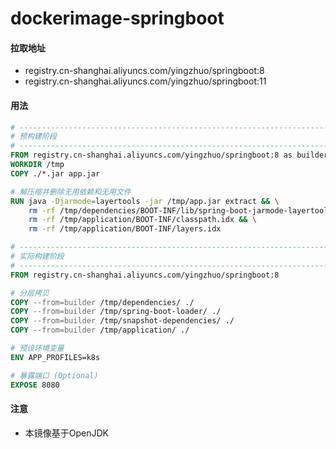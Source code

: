 # dockerimage-springboot

#### 拉取地址

* registry.cn-shanghai.aliyuncs.com/yingzhuo/springboot:8
* registry.cn-shanghai.aliyuncs.com/yingzhuo/springboot:11

#### 用法

```dockerfile
# ----------------------------------------------------------------------------------
# 预构建阶段
# ----------------------------------------------------------------------------------
FROM registry.cn-shanghai.aliyuncs.com/yingzhuo/springboot:8 as builder
WORKDIR /tmp
COPY ./*.jar app.jar

# 解压缩并删除无用依赖和无用文件
RUN java -Djarmode=layertools -jar /tmp/app.jar extract && \
    rm -rf /tmp/dependencies/BOOT-INF/lib/spring-boot-jarmode-layertools-*.jar && \
    rm -rf /tmp/application/BOOT-INF/classpath.idx && \
    rm -rf /tmp/application/BOOT-INF/layers.idx

# ----------------------------------------------------------------------------------
# 实际构建阶段
# ----------------------------------------------------------------------------------
FROM registry.cn-shanghai.aliyuncs.com/yingzhuo/springboot:8

# 分层拷贝
COPY --from=builder /tmp/dependencies/ ./
COPY --from=builder /tmp/spring-boot-loader/ ./
COPY --from=builder /tmp/snapshot-dependencies/ ./
COPY --from=builder /tmp/application/ ./

# 预设环境变量
ENV APP_PROFILES=k8s

# 暴露端口 (Optional)
EXPOSE 8080
```

#### 注意

* 本镜像基于OpenJDK